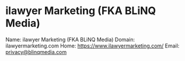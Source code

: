 
# ilawyer Marketing (FKA BLiNQ Media)

Name: ilawyer Marketing (FKA BLiNQ Media)
Domain: ilawyermarketing.com
Home: https://www.ilawyermarketing.com/
Email: privacy@blinqmedia.com
